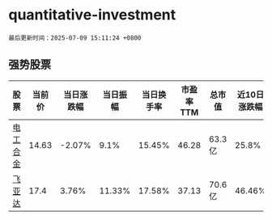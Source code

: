 # quantitative-investment

`最后更新时间：2025-07-09 15:11:24 +0800`

## 强势股票

|股票|当前价|当日涨跌幅|当日振幅|当日换手率|市盈率TTM|总市值|近10日涨跌幅|
|----|----|----|----|----|----|----|----|
|[电工合金](https://xueqiu.com/S/SZ300697)|14.63|-2.07%|9.1%|15.45%|46.28|63.3亿|25.8%|
|[飞亚达](https://xueqiu.com/S/SZ000026)|17.4|3.76%|11.33%|17.58%|37.13|70.6亿|46.46%|
